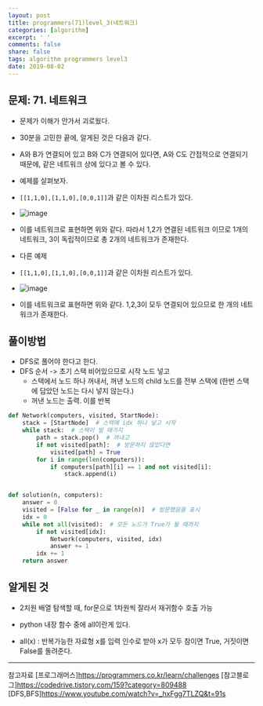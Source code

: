 ```yaml
---
layout: post
title: programmers(71)level_3(네트워크)
categories: [algorithm]
excerpt: ' '
comments: false
share: false
tags: algorithm programmers level3
date: 2019-08-02
---
```


## 문제: 71. 네트워크

- 문제가 이해가 안가서 괴로웠다.
- 30분을 고민한 끝에, 알게된 것은 다음과 같다.

- A와 B가 연결되어 있고 B와 C가 연결되어 있다면, A와 C도 간접적으로 연결되기 때문에, 같은 네트워크 상에 있다고 볼 수 있다.

- 예제를 살펴보자.
- `[[1,1,0],[1,1,0],[0,0,1]]`과 같은 이차원 리스트가 있다.
- ![image](https://grepp-programmers.s3.amazonaws.com/files/ybm/5b61d6ca97/cc1e7816-b6d7-4649-98e0-e95ea2007fd7.png)
- 이를 네트워크로 표현하면 위와 같다. 따라서 1,2가 연결된 네트워크 이므로 1개의 네트워크, 3이 독립적이므로 총 2개의 네트워크가 존재한다.

- 다른 예제
- `[[1,1,0],[1,1,0],[0,0,1]]`과 같은 이차원 리스트가 있다.
- ![image](https://grepp-programmers.s3.amazonaws.com/files/ybm/7554746da2/edb61632-59f4-4799-9154-de9ca98c9e55.png)
- 이를 네트워크로 표현하면 위와 같다. 1,2,3이 모두 연결되어 있으므로 한 개의 네트워크가 존재한다.

## 풀이방법

- DFS로 풀어야 한다고 한다.
- DFS 순서 -> 초기 스택 비어있으므로 시작 노드 넣고
  - 스택에서 노드 하나 꺼내서, 꺼낸 노드의 child 노드를 전부 스택에 (한번 스택에 담았던 노드는 다시 넣지 않는다.)
  - 꺼낸 노드는 출력. 이를 반복

```python
def Network(computers, visited, StartNode):
    stack = [StartNode]  # 스택에 idx 하나 넣고 시작
    while stack:  # 스택이 빌 때가지
        path = stack.pop()  # 꺼내고
        if not visited[path]:  # 방문하지 않았다면
            visited[path] = True
        for i in range(len(computers)):
            if computers[path][i] == 1 and not visited[i]:
                stack.append(i)


def solution(n, computers):
    answer = 0
    visited = [False for _ in range(n)]  # 방문했음을 표시
    idx = 0
    while not all(visited):  # 모든 노드가 True가 될 때까지
        if not visited[idx]:
            Network(computers, visited, idx)
            answer += 1
        idx += 1
    return answer


```

## 알게된 것

- 2치원 배열 탐색할 때, for문으로 1차원씩 잘라서 재귀함수 호출 가능

- python 내장 함수 중에 all이란게 있다.
- all(x) : 반복가능한 자료형 x를 입력 인수로 받아 x가 모두 참이면 True, 거짓이면 False를 돌려준다.

---

참고자료
[프로그래머스]<https://programmers.co.kr/learn/challenges>
[참고블로그]<https://codedrive.tistory.com/159?category=809488>
[DFS,BFS]<https://www.youtube.com/watch?v=_hxFgg7TLZQ&t=91s>
